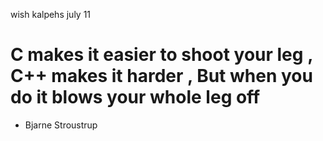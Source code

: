 wish kalpehs july 11
# C makes it easier to shoot your leg , C++ makes it harder , But when you do it blows your whole leg off
- Bjarne Stroustrup
